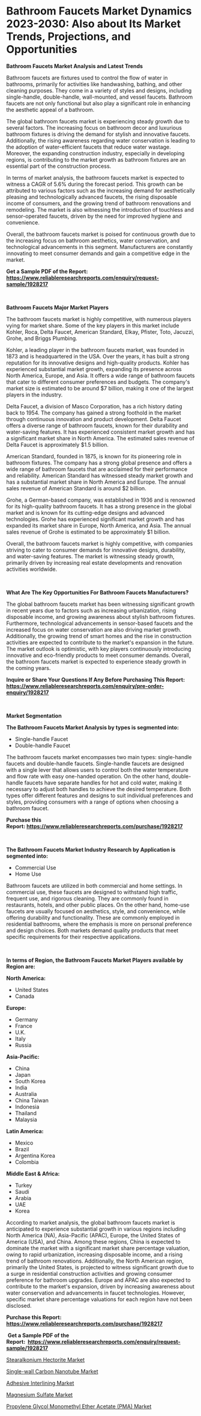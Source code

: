 <p><h1>Bathroom Faucets Market Dynamics 2023-2030: Also about Its Market Trends, Projections, and Opportunities</h1></p><p><strong>Bathroom Faucets Market Analysis and Latest Trends</strong></p>
<p><p>Bathroom faucets are fixtures used to control the flow of water in bathrooms, primarily for activities like handwashing, bathing, and other cleaning purposes. They come in a variety of styles and designs, including single-handle, double-handle, wall-mounted, and vessel faucets. Bathroom faucets are not only functional but also play a significant role in enhancing the aesthetic appeal of a bathroom.</p><p>The global bathroom faucets market is experiencing steady growth due to several factors. The increasing focus on bathroom decor and luxurious bathroom fixtures is driving the demand for stylish and innovative faucets. Additionally, the rising awareness regarding water conservation is leading to the adoption of water-efficient faucets that reduce water wastage. Moreover, the expanding construction industry, especially in developing regions, is contributing to the market growth as bathroom fixtures are an essential part of the construction process.</p><p>In terms of market analysis, the bathroom faucets market is expected to witness a CAGR of 5.6% during the forecast period. This growth can be attributed to various factors such as the increasing demand for aesthetically pleasing and technologically advanced faucets, the rising disposable income of consumers, and the growing trend of bathroom renovations and remodeling. The market is also witnessing the introduction of touchless and sensor-operated faucets, driven by the need for improved hygiene and convenience.</p><p>Overall, the bathroom faucets market is poised for continuous growth due to the increasing focus on bathroom aesthetics, water conservation, and technological advancements in this segment. Manufacturers are constantly innovating to meet consumer demands and gain a competitive edge in the market.</p></p>
<p><strong>Get a Sample PDF of the Report:&nbsp; <a href="https://www.reliableresearchreports.com/enquiry/request-sample/1928217">https://www.reliableresearchreports.com/enquiry/request-sample/1928217</a></strong></p>
<p>&nbsp;</p>
<p><strong>Bathroom Faucets Major Market Players</strong></p>
<p><p>The bathroom faucets market is highly competitive, with numerous players vying for market share. Some of the key players in this market include Kohler, Roca, Delta Faucet, American Standard, Elkay, Pfister, Toto, Jacuzzi, Grohe, and Briggs Plumbing.</p><p>Kohler, a leading player in the bathroom faucets market, was founded in 1873 and is headquartered in the USA. Over the years, it has built a strong reputation for its innovative designs and high-quality products. Kohler has experienced substantial market growth, expanding its presence across North America, Europe, and Asia. It offers a wide range of bathroom faucets that cater to different consumer preferences and budgets. The company's market size is estimated to be around $7 billion, making it one of the largest players in the industry.</p><p>Delta Faucet, a division of Masco Corporation, has a rich history dating back to 1954. The company has gained a strong foothold in the market through continuous innovation and product development. Delta Faucet offers a diverse range of bathroom faucets, known for their durability and water-saving features. It has experienced consistent market growth and has a significant market share in North America. The estimated sales revenue of Delta Faucet is approximately $1.5 billion.</p><p>American Standard, founded in 1875, is known for its pioneering role in bathroom fixtures. The company has a strong global presence and offers a wide range of bathroom faucets that are acclaimed for their performance and reliability. American Standard has witnessed steady market growth and has a substantial market share in North America and Europe. The annual sales revenue of American Standard is around $2 billion.</p><p>Grohe, a German-based company, was established in 1936 and is renowned for its high-quality bathroom faucets. It has a strong presence in the global market and is known for its cutting-edge designs and advanced technologies. Grohe has experienced significant market growth and has expanded its market share in Europe, North America, and Asia. The annual sales revenue of Grohe is estimated to be approximately $1 billion.</p><p>Overall, the bathroom faucets market is highly competitive, with companies striving to cater to consumer demands for innovative designs, durability, and water-saving features. The market is witnessing steady growth, primarily driven by increasing real estate developments and renovation activities worldwide.</p></p>
<p>&nbsp;</p>
<p><strong>What Are The Key Opportunities For Bathroom Faucets Manufacturers?</strong></p>
<p><p>The global bathroom faucets market has been witnessing significant growth in recent years due to factors such as increasing urbanization, rising disposable income, and growing awareness about stylish bathroom fixtures. Furthermore, technological advancements in sensor-based faucets and the increased focus on water conservation are also driving market growth. Additionally, the growing trend of smart homes and the rise in construction activities are expected to contribute to the market's expansion in the future. The market outlook is optimistic, with key players continuously introducing innovative and eco-friendly products to meet consumer demands. Overall, the bathroom faucets market is expected to experience steady growth in the coming years.</p></p>
<p><strong>Inquire or Share Your Questions If Any Before Purchasing This Report: <a href="https://www.reliableresearchreports.com/enquiry/pre-order-enquiry/1928217">https://www.reliableresearchreports.com/enquiry/pre-order-enquiry/1928217</a></strong></p>
<p>&nbsp;</p>
<p><strong>Market Segmentation</strong></p>
<p><strong>The Bathroom Faucets Market Analysis by types is segmented into:</strong></p>
<p><ul><li>Single-handle Faucet</li><li>Double-handle Faucet</li></ul></p>
<p><p>The bathroom faucets market encompasses two main types: single-handle faucets and double-handle faucets. Single-handle faucets are designed with a single lever that allows users to control both the water temperature and flow rate with easy one-handed operation. On the other hand, double-handle faucets have separate handles for hot and cold water, making it necessary to adjust both handles to achieve the desired temperature. Both types offer different features and designs to suit individual preferences and styles, providing consumers with a range of options when choosing a bathroom faucet.</p></p>
<p><strong>Purchase this Report:&nbsp;<a href="https://www.reliableresearchreports.com/purchase/1928217">https://www.reliableresearchreports.com/purchase/1928217</a></strong></p>
<p>&nbsp;</p>
<p><strong>The Bathroom Faucets Market Industry Research by Application is segmented into:</strong></p>
<p><ul><li>Commercial Use</li><li>Home Use</li></ul></p>
<p><p>Bathroom faucets are utilized in both commercial and home settings. In commercial use, these faucets are designed to withstand high traffic, frequent use, and rigorous cleaning. They are commonly found in restaurants, hotels, and other public places. On the other hand, home-use faucets are usually focused on aesthetics, style, and convenience, while offering durability and functionality. These are commonly employed in residential bathrooms, where the emphasis is more on personal preference and design choices. Both markets demand quality products that meet specific requirements for their respective applications.</p></p>
<p>&nbsp;</p>
<p><strong>In terms of Region, the Bathroom Faucets Market Players available by Region are:</strong></p>
<p>
    <p> <strong> North America: </strong>
        <ul>
            <li>United States</li>
            <li>Canada</li>
        </ul>
        </p> 
    <p> <strong> Europe: </strong>
        <ul>
            <li>Germany</li>
            <li>France</li>
            <li>U.K.</li>
            <li>Italy</li>
            <li>Russia</li>
        </ul>
        </p> 
    <p> <strong> Asia-Pacific: </strong>
        <ul>
            <li>China</li>
            <li>Japan</li>
            <li>South Korea</li>
            <li>India</li>
            <li>Australia</li>
            <li>China Taiwan</li>
            <li>Indonesia</li>
            <li>Thailand</li>
            <li>Malaysia</li>
        </ul>
        </p> 
    <p> <strong> Latin America: </strong>
        <ul>
            <li>Mexico</li>
            <li>Brazil</li>
            <li>Argentina Korea</li>
            <li>Colombia</li>
        </ul>
        </p> 
    <p> <strong> Middle East & Africa: </strong>
        <ul>
            <li>Turkey</li>
            <li>Saudi</li>
            <li>Arabia</li>
            <li>UAE</li>
            <li>Korea</li>
        </ul>
    </p>
    </p>
<p><p>According to market analysis, the global bathroom faucets market is anticipated to experience substantial growth in various regions including North America (NA), Asia-Pacific (APAC), Europe, the United States of America (USA), and China. Among these regions, China is expected to dominate the market with a significant market share percentage valuation, owing to rapid urbanization, increasing disposable income, and a rising trend of bathroom renovations. Additionally, the North American region, primarily the United States, is projected to witness significant growth due to a surge in residential construction activities and growing consumer preference for bathroom upgrades. Europe and APAC are also expected to contribute to the market's expansion, driven by increasing awareness about water conservation and advancements in faucet technologies. However, specific market share percentage valuations for each region have not been disclosed.</p></p>
<p><strong>Purchase this Report: <a href="https://www.reliableresearchreports.com/purchase/1928217">https://www.reliableresearchreports.com/purchase/1928217</a></strong></p>
<p>&nbsp;<strong>Get a Sample PDF of the Report:&nbsp;&nbsp;<a href="https://www.reliableresearchreports.com/enquiry/request-sample/1928217">https://www.reliableresearchreports.com/enquiry/request-sample/1928217</a></strong></p>
<p><strong></strong></p>
<p><p><a href="https://medium.com/@brittanyrobertson07/stearalkonium-hectorite-market-analysis-and-sze-forecasted-for-period-from-2023-to-2030-ffc0edfbc8c8">Stearalkonium Hectorite Market</a></p><p><a href="https://www.linkedin.com/pulse/decoding-single-wall-carbon-nanotube-market-deep-dive-nijfe/">Single-wall Carbon Nanotube Market</a></p><p><a href="https://medium.com/@lisasanchez1968/adhesive-interlining-market-size-reveals-the-best-marketing-channels-in-global-industry-aa68eb4d28d5">Adhesive Interlining Market</a></p><p><a href="https://www.linkedin.com/pulse/magnesium-sulfate-market-size-share-global-analysis-report-rsgwe/">Magnesium Sulfate Market</a></p><p><a href="https://www.linkedin.com/pulse/propylene-glycol-monomethyl-ether-acetate-pma-market-jwqve/">Propylene Glycol Monomethyl Ether Acetate (PMA) Market</a></p></p>